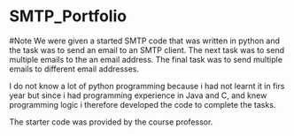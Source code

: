 # SMTP_Portfolio

#Note
We were given a started SMTP code that was written in python and the task was to send an email to an SMTP client. 
The next task was to send multiple emails to the an email address.
The final task was to send multiple emails to different email addresses.

I do not know a lot of python programming because i had not learnt it in firs year but since i had programming experience in Java and C, and knew programming logic
i therefore developed the code to complete the tasks.

The starter code was provided by the course professor.

